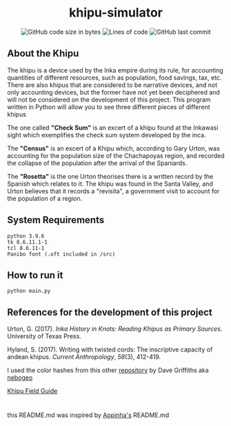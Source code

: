 <h1 align="center"> khipu-simulator
</h1>

<p align="center">
	<img alt="GitHub code size in bytes" src="https://img.shields.io/github/languages/code-size/irlalmeida/khipu-simulator?color=brown" />
	<img alt="Lines of code" src="https://img.shields.io/tokei/lines/github/irlalmeida/khipu-simulator?color=brown" />
	<img alt="GitHub last commit" src="https://img.shields.io/github/last-commit/irlalmeida/khipu-simulator" />
</p>

<h2> About the Khipu </h2>

The khipu is a device used by the Inka empire during its rule, for accounting quantities of different resources,  such as population, food savings, tax, etc. There are also khipus that are considered to be narrative devices, and not only accounting devices, but the former have not yet been deciphered and will not be considered on the development of this project. This program written in Python will allow you to see three different pieces of different khipus

The one called **"Check Sum"** is an excert of a khipu found at the  Inkawasi sight which exemplifies the check sum system developed by the inca.

The **"Census"** is an excert of a Khipu which, according to Gary Urton, was accounting for the population size of the Chachapoyas region, and recorded the collapse of the population after the arrival of the Spaniards.

The **"Rosetta"** is the one Urton theorises there is a written record by the Spanish which relates to it. The khipu was found in the Santa Valley, and Urton believes that it records a "revisita", a government visit to account for the population of a region.

<h2> System Requirements </h2>

    python 3.9.6
    tk 8.6.11.1-1
    tcl 8.6.11-1
	Panibo font (.oft included in /src)



<h2> How to run it </h2>

    python main.py

<h2> References for the development of this project </h2>

Urton, G. (2017). _Inka History in Knots: Reading Khipus as Primary Sources_. University of Texas Press.  

Hyland, S. (2017). Writing with twisted cords: The inscriptive capacity of andean khipus. _Current Anthropology_, _58_(3), 412-419.  

I used the color hashes from this other [repository](https://github.com/nebogeo/coding-with-knots) by Dave Griffiths aka [nebogeo](https://github.com/nebogeo)  

[Khipu Field Guide](https://www.khipufieldguide.com/)
<h1></h1>

this README.md was inspired by [Appinha's](https://github.com/appinha/) README.md
